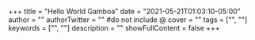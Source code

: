 +++
title = "Hello World Gamboa"
date = "2021-05-21T01:03:10-05:00"
author = ""
authorTwitter = "" #do not include @
cover = ""
tags = ["", ""]
keywords = ["", ""]
description = ""
showFullContent = false
+++
